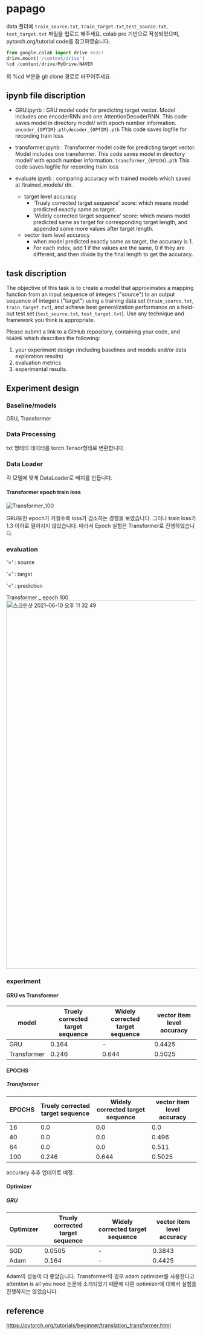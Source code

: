 # papago
data 폴더에 `train_source.txt`, `train_target.txt`,`test_source.txt`, `test_target.txt` 파일을 업로드 해주세요.
colab pro 기반으로 작성되었으며, pytorch.org/tutorial code를 참고하였습니다. 
```python
from google.colab import drive #edit
drive.mount('/content/drive')
%cd /content/drive/MyDrive/NAVER 
```
의 %cd 부분을 git clone 경로로 바꾸어주세요.


## ipynb file discription
+ GRU.ipynb : GRU model code for predicting target vector. Model includes one encoderRNN and one AttentionDecoderRNN.
    This code saves model in directory model/ with epoch number information. `encoder_{OPTIM}.pth`,`decoder_{OPTIM}.pth`
    This code saves logfile for recording train loss

+ transformer.ipynb : Transformer model code for predicting target vector. Model includes one transformer.
    This code saves model in directory model/ with epoch number information. `transformer_{EPOCH}.pth`
    This code saves logfile for recording train loss

+ evaluate.ipynb : comparing accuracy with trained models which saved at /trained_models/ dir. 
  + target level accuracy
    + 'Truely corrected target sequence' score: which means model predicted exactly same as target.
    + 'Widely corrected target sequence' score: which means model predicted same as target for corresponding target length, and appended some more values after target length.
  + vector item level accuracy
    + when model predicted exactly same as target, the accuracy is 1.
    + For each index, add 1 if the values are the same, 0 if they are different, and then divide by the final length to get the accuracy.


## task discription

The objective of this task is to create a model that approximates a mapping function from an input sequence of integers ("source") to an output sequence of integers ("target") using a training data set (`train_source.txt`, `train_target.txt`), and achieve best generalization performance on a held-out test set (`test_source.txt`, `test_target.txt`). Use any technique and framework you think is appropriate. 

Please submit a link to a GitHub repository, containing your code, and `README` which describes the following:

1. your experiment design (including baselines and models and/or data exploration results)
2. evaluation metrics
3. experimental results.

## Experiment design

### Baseline/models

GRU, Transformer

### Data Processing

txt 형태의 데이터를 torch.Tensor형태로 변환합니다. 

### Data Loader 

각 모델에 맞게 DataLoader로 배치를 만듭니다. 



#### Transformer epoch train loss
![Transformer_100](https://user-images.githubusercontent.com/69630288/121541176-05ddb400-ca42-11eb-94e7-8a6fae2e5321.png)


GRU또한 epoch가 커질수록 loss가 감소하는 경향을 보였습니다. 그러나 train loss가 1.3 이하로 떨어지지 않았습니다. 따라서 Epoch 실험은 Transformer로 진행하였습니다.
### evaluation
'>' : source

'=' : target

'<' : prediction


Transformer _ epoch 100
<img width="975" alt="스크린샷 2021-06-10 오후 11 32 49" src="https://user-images.githubusercontent.com/69630288/121543856-37577f00-ca44-11eb-8361-3399a9fdeb18.png">


### experiment

#### GRU vs Transformer
|model|Truely corrected target sequence|Widely corrected target sequence|vector item level accuracy|
|------|---|---|---|
|GRU|0.164|-|0.4425|
|Transformer|0.246|0.644|0.5025|

#### EPOCHS
##### Transformer
|EPOCHS|Truely corrected target sequence|Widely corrected target sequence|vector item level accuracy|
|------|---|---|---|
|16|0.0|0.0|0.0|
|40|0.0|0.0|0.496|
|64|0.0|0.0|0.511|
|100|0.246|0.644|0.5025|

accuracy 추후 업데이트 예정.
#### Optimizer 
##### GRU
|Optimizer|Truely corrected target sequence|Widely corrected target sequence|vector item level accuracy|
|------|---|---|---|
|SGD|0.0505|-|0.3843|
|Adam|0.164|-|0.4425|


Adam의 성능이 더 좋았습니다. Transformer의 경우 adam optimizer를 사용한다고 attention is all you need 논문에 소개되었기 때문에 다른 optimizer에 대해서 실험을 진행하지는 않았습니다. 

## reference
https://pytorch.org/tutorials/beginner/translation_transformer.html
